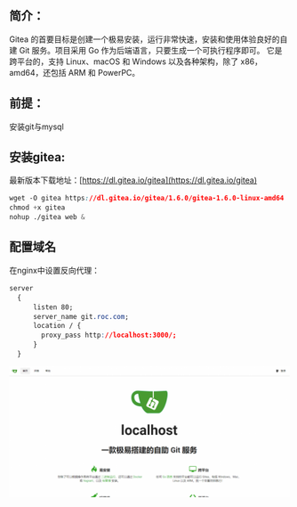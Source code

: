 ## 简介：
Gitea 的首要目标是创建一个极易安装，运行非常快速，安装和使用体验良好的自建 Git 服务。项目采用 Go 作为后端语言，只要生成一个可执行程序即可。
它是跨平台的，支持 Linux、macOS 和 Windows 以及各种架构，除了 x86，amd64，还包括 ARM 和 PowerPC。
## **前提：**
安装git与mysql
## 安装gitea:
最新版本下载地址：[https://dl.gitea.io/gitea](https://dl.gitea.io/gitea)
```css
wget -O gitea https://dl.gitea.io/gitea/1.6.0/gitea-1.6.0-linux-amd64
chmod +x gitea
nohup ./gitea web &
```
## 配置域名
在nginx中设置反向代理：
```css
server
  {
      listen 80;
      server_name git.roc.com;
      location / {
        proxy_pass http://localhost:3000/;
      }
  }
```
![](assets/【linux】centos7部署私有git并用域名访问/1.png)
